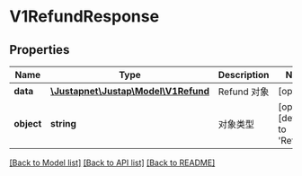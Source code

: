 # V1RefundResponse

## Properties
Name | Type | Description | Notes
------------ | ------------- | ------------- | -------------
**data** | [**\Justapnet\Justap\Model\V1Refund**](V1Refund.md) | Refund 对象 | [optional] 
**object** | **string** | 对象类型 | [optional] [default to 'Refund']

[[Back to Model list]](../README.md#documentation-for-models) [[Back to API list]](../README.md#documentation-for-api-endpoints) [[Back to README]](../README.md)


